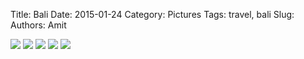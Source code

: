 Title: Bali
Date: 2015-01-24
Category: Pictures
Tags: travel, bali
Slug: 
Authors: Amit

<div class="imagepost">
<img src="/images/bali1.jpg" class="imageitem large" />
<img src="/images/bali2.jpg" class="imageitem third" />
<img src="/images/bali3.jpg" class="imageitem third" />
<img src="/images/bali4.jpg" class="imageitem third" />
<img src="/images/bali5.jpg" class="imageitem large" />
</div>
